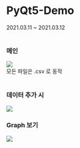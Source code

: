 # PyQt5-Demo
2021.03.11 ~ 2021.03.12
<br><br>
<h3>메인</h3>
<img src="https://user-images.githubusercontent.com/56987664/110895035-53139200-833c-11eb-8b56-85de5fa0a8ef.png">
<br>모든 파일은 .csv 로 동작
<br><br>
<h3>데이터 추가 시</h3>
<img src="https://user-images.githubusercontent.com/56987664/110895095-6fafca00-833c-11eb-8c45-811f1f906754.png">
<h3>Graph 보기</h3>
<img src="https://user-images.githubusercontent.com/56987664/110895118-7e967c80-833c-11eb-8c6b-d20207fcb280.png">

